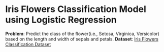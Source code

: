 # Iris Flowers Classification Model using Logistic Regression
**Problem**: Predict the class of the flower(i.e., Setosa, Virginica, Versicolor) based on the length and width of sepals and petals.
**Dataset**: [Iris Flowers Classification Dataset](https://archive.ics.uci.edu/ml/datasets/Iris)
